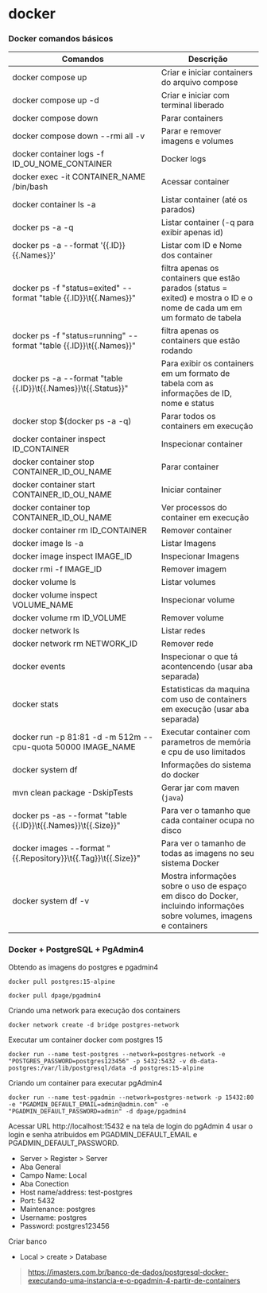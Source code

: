# docker


### Docker comandos básicos

| Comandos                                                           | Descrição                                                                                                                 |
|--------------------------------------------------------------------|---------------------------------------------------------------------------------------------------------------------------|
| docker compose up                                                  | Criar e iniciar containers do arquivo compose                                                                             |
| docker compose up -d                                               | Criar e iniciar com terminal liberado                                                                                     |
| docker compose down                                                | Parar containers                                                                                                          |
| docker compose down --rmi all -v                                   | Parar e remover imagens e volumes                                                                                         |
| docker container logs -f ID_OU_NOME_CONTAINER                      | Docker logs                                                                                                               |
| docker exec -it CONTAINER_NAME /bin/bash                           | Acessar container                                                                                                         |
| docker container ls -a                                             | Listar container (até os parados)                                                                                         |
| docker ps -a -q                                                    | Listar container (-q para exibir apenas id)                                                                               |
| docker ps -a --format '{{.ID}} {{.Names}}'                         | Listar com ID e Nome dos container                                                                                        |
| docker ps -f "status=exited" --format "table {{.ID}}\t{{.Names}}"  | filtra apenas os containers que estão parados (status = exited) e mostra o ID e o nome de cada um em um formato de tabela |
| docker ps -f "status=running" --format "table {{.ID}}\t{{.Names}}" | filtra apenas os containers que estão rodando                                                                             |
| docker ps -a --format "table {{.ID}}\t{{.Names}}\t{{.Status}}"     | Para exibir os containers em um formato de tabela com as informações de ID, nome e status                                 |
| docker stop $(docker ps -a -q)                                     | Parar todos os containers em execução                                                                                     |
| docker container inspect ID_CONTAINER                              | Inspecionar container                                                                                                     |
| docker container stop CONTAINER_ID_OU_NAME                         | Parar container                                                                                                           |
| docker container start CONTAINER_ID_OU_NAME                        | Iniciar container                                                                                                         |
| docker container top CONTAINER_ID_OU_NAME                          | Ver processos do container em execução                                                                                    |
| docker container rm ID_CONTAINER                                   | Remover container                                                                                                         |
| docker image ls -a                                                 | Listar Imagens                                                                                                            |
| docker image inspect IMAGE_ID                                      | Inspecionar Imagens                                                                                                       |
| docker rmi -f IMAGE_ID                                             | Remover imagem                                                                                                            |
| docker volume ls                                                   | Listar volumes                                                                                                            |
| docker volume inspect VOLUME_NAME                                  | Inspecionar volume                                                                                                        |
| docker volume rm ID_VOLUME                                         | Remover volume                                                                                                            |
| docker network ls                                                  | Listar redes                                                                                                              |
| docker network rm NETWORK_ID                                       | Remover rede                                                                                                              |
| docker events                                                      | Inspecionar o que tá acontencendo (usar aba separada)                                                                     |
| docker stats                                                       | Estatisticas da maquina com uso de containers em execução (usar aba separada)                                             |
| docker run -p 81:81 -d -m 512m --cpu-quota 50000 IMAGE_NAME        | Executar container com parametros de memória e cpu de uso limitados                                                       |
| docker system df                                                   | Informações do sistema do docker                                                                                          |
| mvn clean package -DskipTests                                      | Gerar jar com maven (`java`)                                                                                              |
| docker ps -as --format "table {{.ID}}\t{{.Names}}\t{{.Size}}"      | Para ver o tamanho que cada container ocupa no disco                                                                      |
| docker images --format "{{.Repository}}\t{{.Tag}}\t{{.Size}}"      | Para ver o tamanho de todas as imagens no seu sistema Docker                                                              |
| docker system df -v                                                | Mostra informações sobre o uso de espaço em disco do Docker, incluindo informações sobre volumes, imagens e containers    |

### Docker + PostgreSQL + PgAdmin4

Obtendo as imagens do postgres e pgadmin4
```shell
docker pull postgres:15-alpine
```
```shell
docker pull dpage/pgadmin4
```

Criando uma network para execução dos containers
```shell
docker network create -d bridge postgres-network
```

Executar um container docker com postgres 15
```shell
docker run --name test-postgres --network=postgres-network -e "POSTGRES_PASSWORD=postgres123456" -p 5432:5432 -v db-data-postgres:/var/lib/postgresql/data -d postgres:15-alpine
```

Criando um container para executar pgAdmin4
```shell
docker run --name test-pgadmin --network=postgres-network -p 15432:80 -e "PGADMIN_DEFAULT_EMAIL=admin@admin.com" -e "PGADMIN_DEFAULT_PASSWORD=admin" -d dpage/pgadmin4
```
Acessar URL http://localhost:15432 e na tela de login do pgAdmin 4 usar o login e senha atribuidos em PGADMIN_DEFAULT_EMAIL e PGADMIN_DEFAULT_PASSWORD.

- Server > Register > Server
- Aba General
- Campo Name: Local
- Aba Conection
- Host name/address: test-postgres
- Port: 5432
- Maintenance: postgres
- Username: postgres
- Password: postgres123456


Criar banco
- Local > create > Database 



> https://imasters.com.br/banco-de-dados/postgresql-docker-executando-uma-instancia-e-o-pgadmin-4-partir-de-containers


